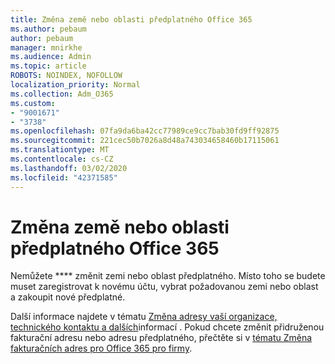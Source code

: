 ```yaml
---
title: Změna země nebo oblasti předplatného Office 365
ms.author: pebaum
author: pebaum
manager: mnirkhe
ms.audience: Admin
ms.topic: article
ROBOTS: NOINDEX, NOFOLLOW
localization_priority: Normal
ms.collection: Adm_O365
ms.custom:
- "9001671"
- "3738"
ms.openlocfilehash: 07fa9da6ba42cc77989ce9cc7bab30fd9ff92875
ms.sourcegitcommit: 221cec50b7026a8d48a743034658460b17115061
ms.translationtype: MT
ms.contentlocale: cs-CZ
ms.lasthandoff: 03/02/2020
ms.locfileid: "42371585"
---
```

# <a name="change-the-country-or-region-for-your-office-365-subscription"></a>Změna země nebo oblasti předplatného Office 365

Nemůžete **** změnit zemi nebo oblast předplatného. Místo toho se budete muset zaregistrovat k novému účtu, vybrat požadovanou zemi nebo oblast a zakoupit nové předplatné. 

Další informace najdete v tématu [Změna adresy vaší organizace, technického kontaktu a dalších](https://docs.microsoft.com/en-us/microsoft-365/admin/manage/change-address-contact-and-more?view=o365-worldwide)informací . Pokud chcete změnit přidruženou fakturační adresu nebo adresu předplatného, přečtěte si v [tématu Změna fakturačních adres pro Office 365 pro firmy](https://docs.microsoft.com/en-us/microsoft-365/commerce/billing-and-payments/change-your-billing-addresses?view=o365-worldwide). 
